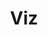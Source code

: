 ---
title: "Viz"
icon: "ti-image"
description: "Visualize patterns in spatial data to detect clusters, outliers, and hot-spots"
type : "modules"
---